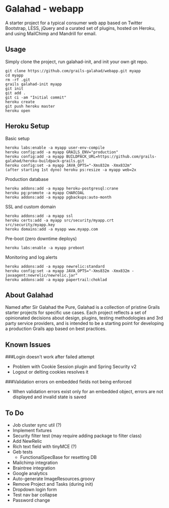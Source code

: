 Galahad - webapp
================
A starter project for a typical consumer web app based on Twitter Bootstrap, LESS, jQuery and a curated set of plugins, hosted on Heroku, and using MailChimp and Mandrill for email.

Usage
-----
Simply clone the project, run galahad-init, and init your own git repo.

    git clone https://github.com/grails-galahad/webapp.git myapp
    cd myapp
    rm -rf .git
    grails galahad-init myapp
    git init
    git add .
    git ci -am "Initial commit"
    heroku create
    git push heroku master
    heroku open


Heroku Setup
------------
Basic setup

    heroku labs:enable -a myapp user-env-compile
    heroku config:add -a myapp GRAILS_ENV="production"
    heroku config:add -a myapp BUILDPACK_URL=https://github.com/grails-galahad/heroku-buildpack-grails.git
    heroku config:set -a myapp JAVA_OPTS="-Xms832m -Xmx832m"
    (after starting 1st dyno) heroku ps:resize -a myapp web=2x

Production database

    heroku addons:add -a myapp heroku-postgresql:crane
    heroku pg:promote -a myapp CHARCOAL
    heroku addons:add -a myapp pgbackups:auto-month

SSL and custom domain

    heroku addons:add -a myapp ssl
    heroku certs:add -a myapp src/security/myapp.crt src/security/myapp.key
    heroku domains:add -a myapp www.myapp.com

Pre-boot (zero downtime deploys)

    heroku labs:enable -a myapp preboot

Monitoring and log alerts

    heroku addons:add -a myapp newrelic:standard
    heroku config:set -a myapp JAVA_OPTS="-Xms832m -Xmx832m -javaagent:newrelic/newrelic.jar"
    heroku addons:add -a myapp papertrail:choklad


About Galahad
-------------
Named after Sir Galahad the Pure, Galahad is a collection of pristine Grails starter projects for specific use cases. Each project reflects a set of opinionated decisions about design, plugins, testing methodologies and 3rd party service providers, and is intended to be a starting point for developing a production Grails app based on best practices.

Known Issues
------------
###Login doesn't work after failed attempt
* Problem with Cookie Session plugin and Spring Security v2
* Logout or delting cookies resolves it

###Validation errors on embedded fields not being enforced
* When validation errors exist only for an embedded object, errors are not displayed and invalid state is saved

To Do
-----
* Job cluster sync util (?)
* Implement fixtures
* Security filter test (may require adding package to filter class)
* Add NewRelic
* Rich text field with tinyMCE (?)
* Geb tests
    * FunctionalSpecBase for resetting DB
* Mailchimp integration
* Braintree integration
* Google analytics
* Auto-generate ImageResources.groovy
* Remove Project and Tasks (during init)
* Dropdown login form
* Test nav bar collapse
* Password change
